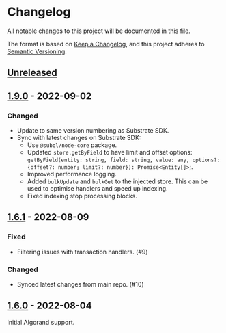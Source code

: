 # Changelog
All notable changes to this project will be documented in this file.

The format is based on [Keep a Changelog](https://keepachangelog.com/en/1.0.0/),
and this project adheres to [Semantic Versioning](https://semver.org/spec/v2.0.0.html).

## [Unreleased]

## [1.9.0] - 2022-09-02
### Changed
- Update to same version numbering as Substrate SDK.
- Sync with latest changes on Substrate SDK:
  - Use `@subql/node-core` package.
  - Updated `store.getByField` to have limit and offset options: `getByField(entity: string, field: string, value: any, options?: {offset?: number; limit?: number}): Promise<Entity[]>`;.
  - Improved performance logging.
  - Added `bulkUpdate` and `bulkGet` to the injected store. This can be used to optimise handlers and speed up indexing.
  - Fixed indexing stop processing blocks.

## [1.6.1] - 2022-08-09

### Fixed
- Filtering issues with transaction handlers. (#9)

### Changed
- Synced latest changes from main repo. (#10)

## [1.6.0] - 2022-08-04

Initial Algorand support.

[Unreleased]: https://github.com/subquery/subql/compare/node/v1.9.0...HEAD
[1.9.0]: https://github.com/subquery/subql/compare/node/v1.6.1.../node/v1.9.0
[1.6.1]: https://github.com/subquery/subql/compare/node/v1.6.0.../node/v1.6.1
[1.6.0]: https://github.com/subquery/subql/compare/node/v1.6.0
